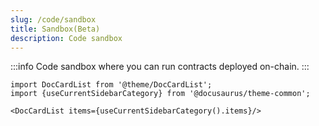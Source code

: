 ```yaml
---
slug: /code/sandbox
title: Sandbox(Beta)
description: Code sandbox
---
```


:::info
Code sandbox where you can run contracts deployed on-chain.
:::

```mdx-code-block
import DocCardList from '@theme/DocCardList';
import {useCurrentSidebarCategory} from '@docusaurus/theme-common';

<DocCardList items={useCurrentSidebarCategory().items}/>
```
